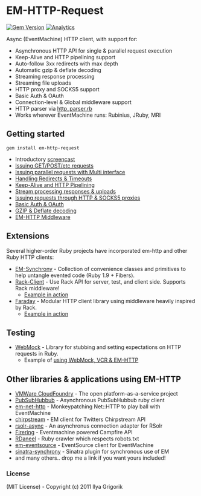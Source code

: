 # EM-HTTP-Request 

[![Gem Version](https://badge.fury.io/rb/em-http-request.png)](http://rubygems.org/gems/em-http-request)
[![Analytics](https://ga-beacon.appspot.com/UA-71196-10/em-http-request/readme)](https://github.com/igrigorik/ga-beacon)

Async (EventMachine) HTTP client, with support for:

- Asynchronous HTTP API for single & parallel request execution
- Keep-Alive and HTTP pipelining support
- Auto-follow 3xx redirects with max depth
- Automatic gzip & deflate decoding
- Streaming response processing
- Streaming file uploads
- HTTP proxy and SOCKS5 support
- Basic Auth & OAuth
- Connection-level & Global middleware support
- HTTP parser via [http_parser.rb](https://github.com/tmm1/http_parser.rb)
- Works wherever EventMachine runs: Rubinius, JRuby, MRI

## Getting started

    gem install em-http-request

- Introductory [screencast](http://everburning.com/news/eventmachine-screencast-em-http-request/)
- [Issuing GET/POST/etc requests](https://github.com/igrigorik/em-http-request/wiki/Issuing-Requests)
- [Issuing parallel requests with Multi interface](https://github.com/igrigorik/em-http-request/wiki/Parallel-Requests)
- [Handling Redirects & Timeouts](https://github.com/igrigorik/em-http-request/wiki/Redirects-and-Timeouts)
- [Keep-Alive and HTTP Pipelining](https://github.com/igrigorik/em-http-request/wiki/Keep-Alive-and-HTTP-Pipelining)
- [Stream processing responses & uploads](https://github.com/igrigorik/em-http-request/wiki/Streaming)
- [Issuing requests through HTTP & SOCKS5 proxies](https://github.com/igrigorik/em-http-request/wiki/Proxy)
- [Basic Auth & OAuth](https://github.com/igrigorik/em-http-request/wiki/Basic-Auth-and-OAuth)
- [GZIP & Deflate decoding](https://github.com/igrigorik/em-http-request/wiki/Compression)
- [EM-HTTP Middleware](https://github.com/igrigorik/em-http-request/wiki/Middleware)

## Extensions

Several higher-order Ruby projects have incorporated em-http and other Ruby HTTP clients:

- [EM-Synchrony](https://github.com/igrigorik/em-synchrony) - Collection of convenience classes and primitives to help untangle evented code (Ruby 1.9 + Fibers).
- [Rack-Client](https://github.com/halorgium/rack-client) - Use Rack API for server, test, and client side. Supports Rack middleware!
    - [Example in action](https://gist.github.com/802391)
- [Faraday](https://github.com/lostisland/faraday) - Modular HTTP client library using middleware heavily inspired by Rack.
    - [Example in action](https://gist.github.com/802395)

## Testing

- [WebMock](https://github.com/bblimke/webmock) - Library for stubbing and setting expectations on HTTP requests in Ruby.
    - Example of [using WebMock, VCR & EM-HTTP](https://gist.github.com/802553)

## Other libraries & applications using EM-HTTP

- [VMWare CloudFoundry](https://github.com/cloudfoundry) - The open platform-as-a-service project
- [PubSubHubbub](https://github.com/igrigorik/PubSubHubbub) - Asynchronous PubSubHubbub ruby client
- [em-net-http](https://github.com/jfairbairn/em-net-http) - Monkeypatching Net::HTTP to play ball with EventMachine
- [chirpstream](https://github.com/joshbuddy/chirpstream) - EM client for Twitters Chirpstream API
- [rsolr-async](https://github.com/mwmitchell/rsolr-async) - An asynchronus connection adapter for RSolr
- [Firering](https://github.com/EmmanuelOga/firering) - Eventmachine powered Campfire API
- [RDaneel](https://github.com/hasmanydevelopers/RDaneel) - Ruby crawler which respects robots.txt
- [em-eventsource](https://github.com/AF83/em-eventsource) - EventSource client for EventMachine
- [sinatra-synchrony](https://github.com/kyledrake/sinatra-synchrony) - Sinatra plugin for synchronous use of EM
- and many others.. drop me a link if you want yours included!

### License

(MIT License) - Copyright (c) 2011 Ilya Grigorik
